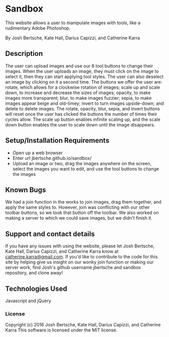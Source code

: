 # Sandbox

This website allows a user to manipulate images with tools, like a rudimentary Adobe Photoshop.

By Josh Bertsche, Kate Hall, Darius Capizzi, and Catherine Karra

## Description

The user can upload images and use our 8 tool buttons to change their images. When the user uploads an image, they must click on the image to select it, then they can start applying tool styles. The user can also deselect an image by clicking on it a second time. The buttons we offer the user are: rotate, which allows for a clockwise rotation of images; scale up and scale down, to increase and decrease the sizes of images; opacity, to make images more transparent; blur, to make images fuzzier; sepia, to make images appear beige and old-timey; invert to turn images upside-down; and delete to delete images. The rotate, opacity, blur, sepia, and invert buttons will reset once the user has clicked the buttons the number of times their cycles allow. The scale up button enables infinite scaling up, and the scale down button enables the user to scale down until the image disappears.

## Setup/Installation Requirements

* Open up a web browser
* Enter url jbertsche.github.io/sandbox/
* Upload an image or two, drag the images anywhere on the screen, select the images you want to edit, and use the tool buttons to change the images

## Known Bugs

We had a join function in the works to join images, drag them together, and apply the same styles to. However, join was conflicting with our other toolbar buttons, so we took that button off the toolbar. We also worked on making a server to which we could save images, but we didn't finish it.

## Support and contact details

If you have any issues with using the website, please let Josh Bertsche, Kate Hall, Darius Capizzi, and Catherine Karra know at catherine.karra@gmail.com. If you'd like to contribute to the code for this site by helping give us insight on our wonky join function or making our server work, find Josh's github username jbertsche and sandbox repository, and clone away!

## Technologies Used

Javascript and jQuery

### License

Copyright (c) 2016 Josh Bertsche, Kate Hall, Darius Capizzi, and Catherine Karra
This software is licensed under the MIT license.

